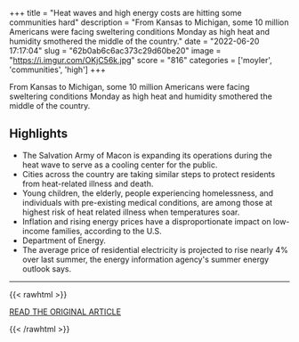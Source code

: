 +++
title = "Heat waves and high energy costs are hitting some communities hard"
description = "From Kansas to Michigan, some 10 million Americans were facing sweltering conditions Monday as high heat and humidity smothered the middle of the country."
date = "2022-06-20 17:17:04"
slug = "62b0ab6c6ac373c29d60be20"
image = "https://i.imgur.com/OKjC56k.jpg"
score = "816"
categories = ['moyler', 'communities', 'high']
+++

From Kansas to Michigan, some 10 million Americans were facing sweltering conditions Monday as high heat and humidity smothered the middle of the country.

## Highlights

- The Salvation Army of Macon is expanding its operations during the heat wave to serve as a cooling center for the public.
- Cities across the country are taking similar steps to protect residents from heat-related illness and death.
- Young children, the elderly, people experiencing homelessness, and individuals with pre-existing medical conditions, are among those at highest risk of heat related illness when temperatures soar.
- Inflation and rising energy prices have a disproportionate impact on low-income families, according to the U.S.
- Department of Energy.
- The average price of residential electricity is projected to rise nearly 4% over last summer, the energy information agency's summer energy outlook says.

---

{{< rawhtml >}}
  <p class="article-category">
    <a target="_blank" href="https://www.nbcnews.com/science/environment/heat-waves-high-energy-costs-are-hitting-communities-hard-rcna33978">READ THE ORIGINAL ARTICLE</a>
  </p>
{{< /rawhtml >}}

